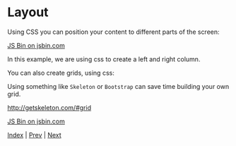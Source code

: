 # Layout

Using CSS you can position your content to different parts of the screen:

<a class="jsbin-embed" href="http://jsbin.com/rinule/1/embed?css,output">JS Bin on jsbin.com</a>

In this example, we are using css to create a left and right column.

You can also create grids, using css:

Using something like `Skeleton` or `Bootstrap` can save time building your own grid.

http://getskeleton.com/#grid

<a class="jsbin-embed" href="http://jsbin.com/tivozu/1/embed?html,output">JS Bin on jsbin.com</a>

[Index](.) | [Prev](colors) | [Next](ids-and-classes)
